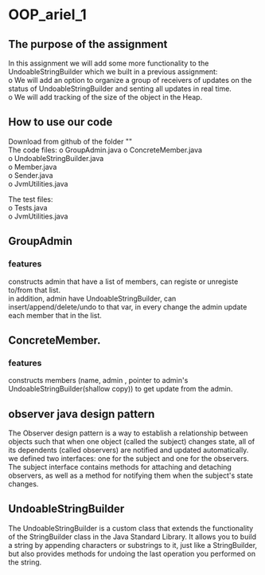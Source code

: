 # OOP_ariel_1
## The purpose of the assignment
In this assignment we will add some more functionality to the UndoableStringBuilder
which we built in a previous assignment:  
o We will add an option to organize a group of receivers of updates on the status of UndoableStringBuilder and senting all updates in real time.  
o We will add tracking of the size of the object in the Heap.  
## How to use our code
Download from github of the folder ""  
The code files: 
    o GroupAdmin.java
    o ConcreteMember.java    
    o UndoableStringBuilder.java  
    o Member.java  
  o Sender.java  
  o JvmUtilities.java  
  
The test files:  
  o Tests.java  
  o JvmUtilities.java  
## GroupAdmin
### features
constructs admin that have a list of members, can registe or unregiste to/from that list.  
in addition, admin have UndoableStringBuilder, can insert/append/delete/undo to that var, in every change the admin update each member that in the list.  
## ConcreteMember.
### features
constructs members (name, admin , pointer to admin's UndoableStringBuilder(shallow copy)) to get update from the admin.  
## observer java design pattern
The Observer design pattern is a way to establish a relationship between objects such that when one object (called the subject) changes state, all of its dependents (called observers) are notified and updated automatically.  
we defined two interfaces: one for the subject and one for the observers. The subject interface contains methods for attaching and detaching observers, as well as a method for notifying them when the subject's state changes.  
## UndoableStringBuilder
The UndoableStringBuilder is a custom class that extends the functionality of the StringBuilder class in the Java Standard Library. It allows you to build a string by appending characters or substrings to it, just like a StringBuilder, but also provides methods for undoing the last operation you performed on the string.  
